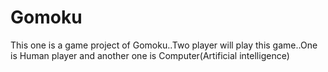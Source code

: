 # Gomoku
This one is a game project of Gomoku..Two player will play this game..One is Human player and another one is Computer(Artificial intelligence)
